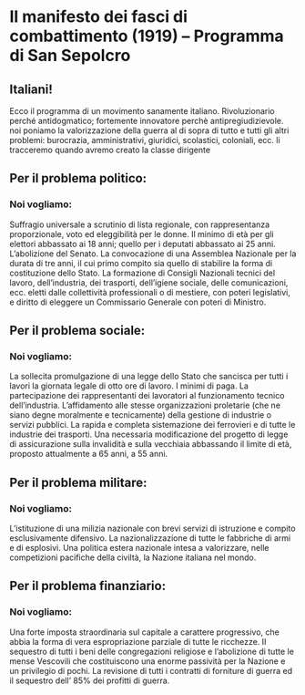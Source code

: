 # Il manifesto dei fasci di combattimento (1919) – Programma di San Sepolcro
## Italiani!

Ecco il programma di un movimento sanamente italiano. Rivoluzionario perché antidogmatico; fortemente innovatore perchè antipregiudizievole.
noi poniamo la valorizzazione della guerra al di sopra di tutto e tutti
gli altri problemi: burocrazia, amministrativi, giuridici, scolastici, coloniali, ecc. li tracceremo quando avremo creato la classe dirigente

## Per il problema politico:
### Noi vogliamo:

Suffragio universale a scrutinio di lista regionale, con rappresentanza proporzionale, voto ed eleggibilità per le donne.
Il minimo di età per gli elettori abbassato ai 18 anni; quello per i deputati abbassato ai 25 anni.
L’abolizione del Senato.
La convocazione di una Assemblea Nazionale per la durata di tre anni, il cui primo compito sia quello di stabilire la forma di costituzione dello Stato.
La formazione di Consigli Nazionali tecnici del lavoro, dell’industria, dei trasporti, dell’igiene sociale, delle comunicazioni, ecc. eletti dalle collettività professionali o di mestiere, con poteri legislativi, e diritto di eleggere un Commissario Generale con poteri di Ministro.

## Per il problema sociale:
### Noi vogliamo:

La sollecita promulgazione di una legge dello Stato che sancisca per tutti i lavori la giornata legale di otto ore di lavoro.
I minimi di paga.
La partecipazione dei rappresentanti dei lavoratori al funzionamento tecnico dell’industria.
L’affidamento alle stesse organizzazioni proletarie (che ne siano degne moralmente e tecnicamente) della gestione di industrie o servizi pubblici.
La rapida e completa sistemazione dei ferrovieri e di tutte le industrie dei trasporti.
Una necessaria modificazione del progetto di legge di assicurazione sulla invalidità e sulla vecchiaia abbassando il limite di età, proposto attualmente a 65 anni, a 55 anni.

## Per il problema militare:
### Noi vogliamo:

L’istituzione di una milizia nazionale con brevi servizi di istruzione e compito esclusivamente difensivo.
La nazionalizzazione di tutte le fabbriche di armi e di esplosivi.
Una politica estera nazionale intesa a valorizzare, nelle competizioni pacifiche della civiltà, la Nazione italiana nel mondo.

## Per il problema finanziario:
### Noi vogliamo:

Una forte imposta straordinaria sul capitale a carattere progressivo, che abbia la forma di vera espropriazione parziale di tutte le ricchezze.
II sequestro di tutti i beni delle congregazioni religiose e l’abolizione di tutte le mense Vescovili che costituiscono una enorme passività per la Nazione e un privilegio di pochi.
La revisione di tutti i contratti di forniture di guerra ed il sequestro dell’ 85% dei profitti di guerra.